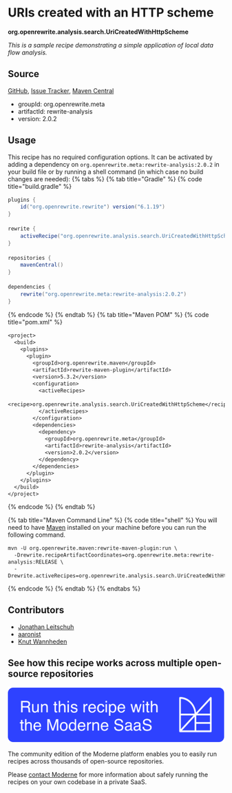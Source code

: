 # URIs created with an HTTP scheme

**org.openrewrite.analysis.search.UriCreatedWithHttpScheme**

_This is a sample recipe demonstrating a simple application of local data flow analysis._

## Source

[GitHub](https://github.com/openrewrite/rewrite-analysis/blob/main/src/main/java/org/openrewrite/analysis/search/UriCreatedWithHttpScheme.java), [Issue Tracker](https://github.com/openrewrite/rewrite-analysis/issues), [Maven Central](https://central.sonatype.com/artifact/org.openrewrite.meta/rewrite-analysis/2.0.2/jar)

* groupId: org.openrewrite.meta
* artifactId: rewrite-analysis
* version: 2.0.2


## Usage

This recipe has no required configuration options. It can be activated by adding a dependency on `org.openrewrite.meta:rewrite-analysis:2.0.2` in your build file or by running a shell command (in which case no build changes are needed): 
{% tabs %}
{% tab title="Gradle" %}
{% code title="build.gradle" %}
```groovy
plugins {
    id("org.openrewrite.rewrite") version("6.1.19")
}

rewrite {
    activeRecipe("org.openrewrite.analysis.search.UriCreatedWithHttpScheme")
}

repositories {
    mavenCentral()
}

dependencies {
    rewrite("org.openrewrite.meta:rewrite-analysis:2.0.2")
}
```
{% endcode %}
{% endtab %}
{% tab title="Maven POM" %}
{% code title="pom.xml" %}
```markup
<project>
  <build>
    <plugins>
      <plugin>
        <groupId>org.openrewrite.maven</groupId>
        <artifactId>rewrite-maven-plugin</artifactId>
        <version>5.3.2</version>
        <configuration>
          <activeRecipes>
            <recipe>org.openrewrite.analysis.search.UriCreatedWithHttpScheme</recipe>
          </activeRecipes>
        </configuration>
        <dependencies>
          <dependency>
            <groupId>org.openrewrite.meta</groupId>
            <artifactId>rewrite-analysis</artifactId>
            <version>2.0.2</version>
          </dependency>
        </dependencies>
      </plugin>
    </plugins>
  </build>
</project>
```
{% endcode %}
{% endtab %}

{% tab title="Maven Command Line" %}
{% code title="shell" %}
You will need to have [Maven](https://maven.apache.org/download.cgi) installed on your machine before you can run the following command.

```shell
mvn -U org.openrewrite.maven:rewrite-maven-plugin:run \
  -Drewrite.recipeArtifactCoordinates=org.openrewrite.meta:rewrite-analysis:RELEASE \
  -Drewrite.activeRecipes=org.openrewrite.analysis.search.UriCreatedWithHttpScheme
```
{% endcode %}
{% endtab %}
{% endtabs %}

## Contributors
* [Jonathan Leitschuh](mailto:Jonathan.Leitschuh@gmail.com)
* [aaronist](mailto:aaronmblume@gmail.com)
* [Knut Wannheden](mailto:knut@moderne.io)


## See how this recipe works across multiple open-source repositories

[![Moderne Link Image](/.gitbook/assets/ModerneRecipeButton.png)](https://app.moderne.io/recipes/org.openrewrite.analysis.search.UriCreatedWithHttpScheme)

The community edition of the Moderne platform enables you to easily run recipes across thousands of open-source repositories.

Please [contact Moderne](https://moderne.io/product) for more information about safely running the recipes on your own codebase in a private SaaS.
